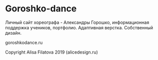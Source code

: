 # Goroshko-dance

Личный сайт хореографа - Александры Горошко, информационная поддержка учеников, портфолио. Адаптивная верстка. Собственный дизайн.

goroshkodance.ru

Copyright Alisa Filatova 2019 (alicedesign.ru)
